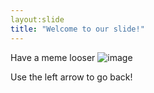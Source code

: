 ```yaml
---
layout:slide
title: "Welcome to our slide!"
---
```

Have a meme looser ![image](https://user-images.githubusercontent.com/83789477/117369702-c08dfb80-ae71-11eb-8421-01cef4e5d324.png)

Use the left arrow to go back!
